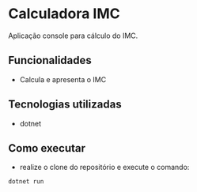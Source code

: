 # Calculadora IMC

Aplicação console para cálculo do IMC.

## Funcionalidades

- Calcula e apresenta o IMC

## Tecnologias utilizadas

- dotnet 

## Como executar

- realize o clone do repositório e execute o comando:

```
dotnet run
```